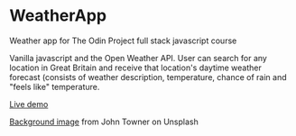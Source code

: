 # WeatherApp
Weather app for The Odin Project full stack javascript course

Vanilla javascript and the Open Weather API. User can search for any location in Great Britain and receive that location's daytime weather forecast (consists of weather description, temperature, chance of rain and "feels like" temperature.

[Live demo](https://trfielder.github.io/WeatherApp/)

[Background image](https://unsplash.com/photos/JgOeRuGD_Y4) from John Towner on Unsplash
